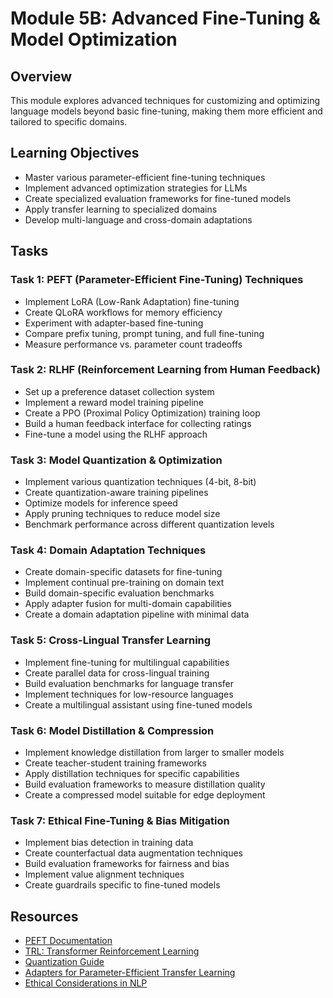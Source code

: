 # Module 5B: Advanced Fine-Tuning & Model Optimization

## Overview
This module explores advanced techniques for customizing and optimizing language models beyond basic fine-tuning, making them more efficient and tailored to specific domains.

## Learning Objectives
- Master various parameter-efficient fine-tuning techniques
- Implement advanced optimization strategies for LLMs
- Create specialized evaluation frameworks for fine-tuned models
- Apply transfer learning to specialized domains
- Develop multi-language and cross-domain adaptations

## Tasks

### Task 1: PEFT (Parameter-Efficient Fine-Tuning) Techniques
- Implement LoRA (Low-Rank Adaptation) fine-tuning
- Create QLoRA workflows for memory efficiency
- Experiment with adapter-based fine-tuning
- Compare prefix tuning, prompt tuning, and full fine-tuning
- Measure performance vs. parameter count tradeoffs

### Task 2: RLHF (Reinforcement Learning from Human Feedback)
- Set up a preference dataset collection system
- Implement a reward model training pipeline
- Create a PPO (Proximal Policy Optimization) training loop
- Build a human feedback interface for collecting ratings
- Fine-tune a model using the RLHF approach

### Task 3: Model Quantization & Optimization
- Implement various quantization techniques (4-bit, 8-bit)
- Create quantization-aware training pipelines
- Optimize models for inference speed
- Apply pruning techniques to reduce model size
- Benchmark performance across different quantization levels

### Task 4: Domain Adaptation Techniques
- Create domain-specific datasets for fine-tuning
- Implement continual pre-training on domain text
- Build domain-specific evaluation benchmarks
- Apply adapter fusion for multi-domain capabilities
- Create a domain adaptation pipeline with minimal data

### Task 5: Cross-Lingual Transfer Learning
- Implement fine-tuning for multilingual capabilities
- Create parallel data for cross-lingual training
- Build evaluation benchmarks for language transfer
- Implement techniques for low-resource languages
- Create a multilingual assistant using fine-tuned models

### Task 6: Model Distillation & Compression
- Implement knowledge distillation from larger to smaller models
- Create teacher-student training frameworks
- Apply distillation techniques for specific capabilities
- Build evaluation frameworks to measure distillation quality
- Create a compressed model suitable for edge deployment

### Task 7: Ethical Fine-Tuning & Bias Mitigation
- Implement bias detection in training data
- Create counterfactual data augmentation techniques
- Build evaluation frameworks for fairness and bias
- Implement value alignment techniques
- Create guardrails specific to fine-tuned models

## Resources
- [PEFT Documentation](https://huggingface.co/docs/peft/index)
- [TRL: Transformer Reinforcement Learning](https://huggingface.co/docs/trl/index)
- [Quantization Guide](https://huggingface.co/docs/transformers/main/en/quantization)
- [Adapters for Parameter-Efficient Transfer Learning](https://arxiv.org/abs/2303.16199)
- [Ethical Considerations in NLP](https://aclanthology.org/2021.acl-long.154.pdf)
